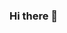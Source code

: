 ### Hi there 👋

<!--
**Daisyliu6/Daisyliu6** is a ✨ _special_ ✨ repository because its `README.md` (this file) appears on your GitHub profile.

Here are some ideas to get you started:

- 🔭 I’m currently working on ...
- 🌱 I’m currently learning ...
- 👯 I’m looking to collaborate on ...
- 🤔 I’m looking for help with ...
- 💬 Ask me about ...
- 📫 How to reach me: https://www.linkedin.com/in/daisy-l-365396160/
- 😄 Pronouns: ...
- ⚡ Fun fact: Like taking photos of sunset silhouette 😊
-->

